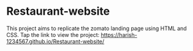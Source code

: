 # Restaurant-website
This project aims to replicate the zomato landing page using HTML and CSS. 
Tap the link to view the project: https://harish-1234567.github.io/Restaurant-website/
